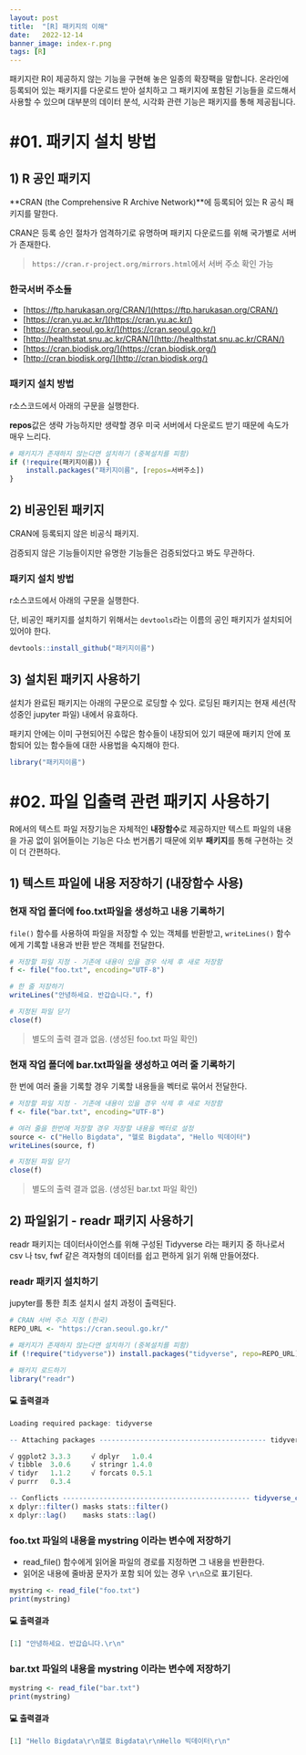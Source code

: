 ```yaml
---
layout: post
title:  "[R] 패키지의 이해"
date:   2022-12-14
banner_image: index-r.png
tags: [R]
---
```


패키지란 R이 제공하지 않는 기능을 구현해 놓은 일종의 확장팩을 말합니다. 온라인에 등록되어 있는 패키지를 다운로드 받아 설치하고 그 패키지에 포함된 기능들을 로드해서 사용할 수 있으며 대부분의 데이터 분석, 시각화 관련 기능은 패키지를 통해 제공됩니다.



# #01. 패키지 설치 방법

## 1) R 공인 패키지

**CRAN (the Comprehensive R Archive Network)**에 등록되어 있는 R 공식 패키지를 말한다.

CRAN은 등록 승인 절차가 엄격하기로 유명하며 패키지 다운로드를 위해 국가별로 서버가 존재한다.

> `https://cran.r-project.org/mirrors.html`에서 서버 주소 확인 가능

### 한국서버 주소들

- [https://ftp.harukasan.org/CRAN/](https://ftp.harukasan.org/CRAN/)
- [https://cran.yu.ac.kr/](https://cran.yu.ac.kr/)
- [https://cran.seoul.go.kr/](https://cran.seoul.go.kr/)
- [http://healthstat.snu.ac.kr/CRAN/](http://healthstat.snu.ac.kr/CRAN/)
- [https://cran.biodisk.org/](https://cran.biodisk.org/)
- [http://cran.biodisk.org/](http://cran.biodisk.org/)

### 패키지 설치 방법

r소스코드에서 아래의 구문을 실행한다.

**repos**값은 생략 가능하지만 생략할 경우 미국 서버에서 다운로드 받기 때문에 속도가 매우 느리다.

```r
# 패키지가 존재하지 않는다면 설치하기 (중복설치를 피함)
if (!require(패키지이름)) {
    install.packages("패키지이름", [repos=서버주소])
}
```

## 2) 비공인된 패키지

CRAN에 등록되지 않은 비공식 패키지.

검증되지 않은 기능들이지만 유명한 기능들은 검증되었다고 봐도 무관하다.

### 패키지 설치 방법

r소스코드에서 아래의 구문을 실행한다.

단, 비공인 패키지를 설치하기 위해서는 `devtools`라는 이름의 공인 패키지가 설치되어 있어야 한다.

```r
devtools::install_github("패키지이름")
```

## 3) 설치된 패키지 사용하기

설치가 완료된 패키지는 아래의 구문으로 로딩할 수 있다. 로딩된 패키지는 현재 세션(작성중인 jupyter 파일) 내에서 유효하다.

패키지 안에는 이미 구현되어진 수많은 함수들이 내장되어 있기 때문에 패키지 안에 포함되어 있는 함수들에 대한 사용법을 숙지해야 한다.


```r
library("패키지이름")
```

# #02. 파일 입출력 관련 패키지 사용하기

R에서의 텍스트 파일 저장기능은 자체적인 **내장함수**로 제공하지만 텍스트 파일의 내용을 가공 없이 읽어들이는 기능은 다소 번거롭기 때문에 외부 **패키지**를 통해 구현하는 것이 더 간편하다.

## 1) 텍스트 파일에 내용 저장하기 (내장함수 사용)

### 현재 작업 폴더에 foo.txt파일을 생성하고 내용 기록하기

`file()` 함수를 사용하여 파일을 저장할 수 있는 객체를 반환받고, `writeLines()` 함수에게 기록할 내용과 반환 받은 객체를 전달한다.

```r
# 저장할 파일 지정 - 기존에 내용이 있을 경우 삭제 후 새로 저장함
f <- file("foo.txt", encoding="UTF-8")

# 한 줄 저장하기
writeLines("안녕하세요. 반갑습니다.", f)

# 지정된 파일 닫기
close(f)
```

> 별도의 출력 결과 없음. (생성된 foo.txt 파일 확인)

### 현재 작업 폴더에 bar.txt파일을 생성하고 여러 줄 기록하기

한 번에 여러 줄을 기록할 경우 기록할 내용들을 벡터로 묶어서 전달한다.

```r
# 저장할 파일 지정 - 기존에 내용이 있을 경우 삭제 후 새로 저장함
f <- file("bar.txt", encoding="UTF-8")

# 여러 줄을 한번에 저장할 경우 저장할 내용을 벡터로 설정
source <- c("Hello Bigdata", "헬로 Bigdata", "Hello 빅데이터")
writeLines(source, f)

# 지정된 파일 닫기
close(f)
```

> 별도의 출력 결과 없음. (생성된 bar.txt 파일 확인)

## 2) 파일읽기 - readr 패키지 사용하기

readr 패키지는 데이터사이언스를 위해 구성된 Tidyverse 라는 패키지 중 하나로서 csv 나 tsv, fwf 같은 격자형의 데이터를 쉽고 편하게 읽기 위해 만들어졌다.

### readr 패키지 설치하기

jupyter를 통한 최초 설치시 설치 과정이 출력된다.

```r
# CRAN 서버 주소 지정 (한국)
REPO_URL <- "https://cran.seoul.go.kr/"

# 패키지가 존재하지 않는다면 설치하기 (중복설치를 피함)
if (!require("tidyverse")) install.packages("tidyverse", repo=REPO_URL)

# 패키지 로드하기
library("readr")
```

#### 💻 출력결과

```r
Loading required package: tidyverse

-- Attaching packages ----------------------------------------- tidyverse 1.3.0 --

√ ggplot2 3.3.3     √ dplyr   1.0.4
√ tibble  3.0.6     √ stringr 1.4.0
√ tidyr   1.1.2     √ forcats 0.5.1
√ purrr   0.3.4

-- Conflicts ---------------------------------------------- tidyverse_conflicts() --
x dplyr::filter() masks stats::filter()
x dplyr::lag()    masks stats::lag()
```

### foo.txt 파일의 내용을 mystring 이라는 변수에 저장하기

- read_file() 함수에게 읽어올 파일의 경로를 지정하면 그 내용을 반환한다.
- 읽어온 내용에 줄바꿈 문자가 포함 되어 있는 경우 `\r\n`으로 표기된다.

```r
mystring <- read_file("foo.txt")
print(mystring)
```

#### 💻 출력결과

```r
[1] "안녕하세요. 반갑습니다.\r\n"
```

### bar.txt 파일의 내용을 mystring 이라는 변수에 저장하기

```r
mystring <- read_file("bar.txt")
print(mystring)
```

#### 💻 출력결과

```r
[1] "Hello Bigdata\r\n헬로 Bigdata\r\nHello 빅데이터\r\n"
```